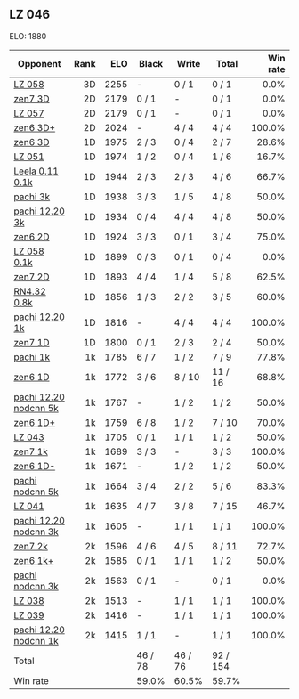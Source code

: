 ## LZ 046 ##

ELO: 1880

Opponent | Rank | ELO | Black | Write | Total | Win rate
---------|-----:|----:|-------|-------|-------|-------:
[LZ 058](LZ%20058.md) | 3D | 2255 | - | 0 / 1 | 0 / 1 | 0.0%
[zen7 3D](zen7%203D.md) | 2D | 2179 | 0 / 1 | - | 0 / 1 | 0.0%
[LZ 057](LZ%20057.md) | 2D | 2179 | 0 / 1 | - | 0 / 1 | 0.0%
[zen6 3D+](zen6%203D+.md) | 2D | 2024 | - | 4 / 4 | 4 / 4 | 100.0%
[zen6 3D](zen6%203D.md) | 1D | 1975 | 2 / 3 | 0 / 4 | 2 / 7 | 28.6%
[LZ 051](LZ%20051.md) | 1D | 1974 | 1 / 2 | 0 / 4 | 1 / 6 | 16.7%
[Leela 0.11 0.1k](Leela%200.11%200.1k.md) | 1D | 1944 | 2 / 3 | 2 / 3 | 4 / 6 | 66.7%
[pachi 3k](pachi%203k.md) | 1D | 1938 | 3 / 3 | 1 / 5 | 4 / 8 | 50.0%
[pachi 12.20 3k](pachi%2012.20%203k.md) | 1D | 1934 | 0 / 4 | 4 / 4 | 4 / 8 | 50.0%
[zen6 2D](zen6%202D.md) | 1D | 1924 | 3 / 3 | 0 / 1 | 3 / 4 | 75.0%
[LZ 058 0.1k](LZ%20058%200.1k.md) | 1D | 1899 | 0 / 3 | 0 / 1 | 0 / 4 | 0.0%
[zen7 2D](zen7%202D.md) | 1D | 1893 | 4 / 4 | 1 / 4 | 5 / 8 | 62.5%
[RN4.32 0.8k](RN4.32%200.8k.md) | 1D | 1856 | 1 / 3 | 2 / 2 | 3 / 5 | 60.0%
[pachi 12.20 1k](pachi%2012.20%201k.md) | 1D | 1816 | - | 4 / 4 | 4 / 4 | 100.0%
[zen7 1D](zen7%201D.md) | 1D | 1800 | 0 / 1 | 2 / 3 | 2 / 4 | 50.0%
[pachi 1k](pachi%201k.md) | 1k | 1785 | 6 / 7 | 1 / 2 | 7 / 9 | 77.8%
[zen6 1D](zen6%201D.md) | 1k | 1772 | 3 / 6 | 8 / 10 | 11 / 16 | 68.8%
[pachi 12.20 nodcnn 5k](pachi%2012.20%20nodcnn%205k.md) | 1k | 1767 | - | 1 / 2 | 1 / 2 | 50.0%
[zen6 1D+](zen6%201D+.md) | 1k | 1759 | 6 / 8 | 1 / 2 | 7 / 10 | 70.0%
[LZ 043](LZ%20043.md) | 1k | 1705 | 0 / 1 | 1 / 1 | 1 / 2 | 50.0%
[zen7 1k](zen7%201k.md) | 1k | 1689 | 3 / 3 | - | 3 / 3 | 100.0%
[zen6 1D-](zen6%201D-.md) | 1k | 1671 | - | 1 / 2 | 1 / 2 | 50.0%
[pachi nodcnn 5k](pachi%20nodcnn%205k.md) | 1k | 1664 | 3 / 4 | 2 / 2 | 5 / 6 | 83.3%
[LZ 041](LZ%20041.md) | 1k | 1635 | 4 / 7 | 3 / 8 | 7 / 15 | 46.7%
[pachi 12.20 nodcnn 3k](pachi%2012.20%20nodcnn%203k.md) | 1k | 1605 | - | 1 / 1 | 1 / 1 | 100.0%
[zen7 2k](zen7%202k.md) | 2k | 1596 | 4 / 6 | 4 / 5 | 8 / 11 | 72.7%
[zen6 1k+](zen6%201k+.md) | 2k | 1585 | 0 / 1 | 1 / 1 | 1 / 2 | 50.0%
[pachi nodcnn 3k](pachi%20nodcnn%203k.md) | 2k | 1563 | 0 / 1 | - | 0 / 1 | 0.0%
[LZ 038](LZ%20038.md) | 2k | 1513 | - | 1 / 1 | 1 / 1 | 100.0%
[LZ 039](LZ%20039.md) | 2k | 1416 | - | 1 / 1 | 1 / 1 | 100.0%
[pachi 12.20 nodcnn 1k](pachi%2012.20%20nodcnn%201k.md) | 2k | 1415 | 1 / 1 | - | 1 / 1 | 100.0%
Total | | | 46 / 78 | 46 / 76 | 92 / 154 | 
Win rate| | | 59.0% | 60.5% | 59.7% | 

